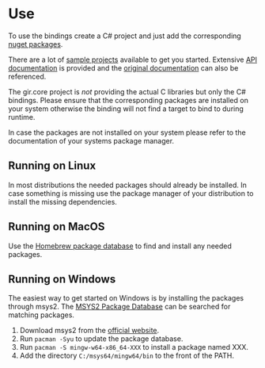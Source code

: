 # Use
To use the bindings create a C# project and just add the corresponding [nuget packages](https://www.nuget.org/profiles/GirCore).

There are a lot of [sample projects](https://github.com/gircore/gir.core/tree/main/src/Samples) available to get you started. Extensive [API documentation](https://gircore.github.io/api/index.html) is provided and the [original documentation](https://developer.gnome.org/documentation/introduction/overview/libraries.html) can also be referenced.

The gir.core project is *not* providing the actual C libraries but only the C# bindings. Please ensure that the corresponding packages are installed on your system otherwise the binding will not find a target to bind to during runtime.

In case the packages are not installed on your system please refer to the documentation of your systems package manager.

## Running on Linux
In most distributions the needed packages should already be installed. In case something is missing use the package manager of your distribution to install the missing dependencies.

## Running on MacOS
Use the [Homebrew package database](https://formulae.brew.sh/) to find and install any needed packages.

## Running on Windows
The easiest way to get started on Windows is by installing the packages through msys2. The [MSYS2 Package Database](https://packages.msys2.org/) can be searched for matching packages.

1. Download msys2 from the [official website](https://www.msys2.org/).
2. Run `pacman -Syu` to update the package database.
3. Run `pacman -S mingw-w64-x86_64-XXX` to install a package named XXX.
4. Add the directory `C:/msys64/mingw64/bin` to the front of the PATH.